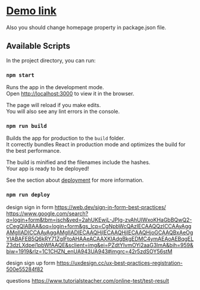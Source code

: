 # [Demo link](https://<name>.github.io/<app_name>)

Also you should change homepage property in package.json file.

## Available Scripts

In the project directory, you can run:

### `npm start`

Runs the app in the development mode.\
Open [http://localhost:3000](http://localhost:3000) to view it in the browser.

The page will reload if you make edits.\
You will also see any lint errors in the console.

### `npm run build`

Builds the app for production to the `build` folder.\
It correctly bundles React in production mode and optimizes the build for the best performance.

The build is minified and the filenames include the hashes.\
Your app is ready to be deployed!

See the section about [deployment](https://facebook.github.io/create-react-app/docs/deployment) for more information.

### `npm run deploy`

design sign in form
https://web.dev/sign-in-form-best-practices/
https://www.google.com/search?q=login+form&tbm=isch&ved=2ahUKEwjL-JPIg-zvAhUIWxoKHaGbBQwQ2-cCegQIABAA&oq=login+form&gs_lcp=CgNpbWcQAzIECAAQQzICCAAyAggAMgIIADICCAAyAggAMgIIADIECAAQHjIECAAQHjIECAAQHjoGCAAQBxAeOgYIABAFEB5Q6kRY71ZglFtoAHAAeACAAXKIAdgBkgEDMC4ymAEAoAEBqgELZ3dzLXdpei1pbWfAAQE&sclient=img&ei=PZdtYIvmOYi2aaG3lmA&bih=959&biw=1919&rlz=1C1CHZN_enUA943UA943#imgrc=42r5zdSOY56stM

design sign up form
https://uxdesign.cc/ux-best-practices-registration-500e55284f82            

questions
https://www.tutorialsteacher.com/online-test/test-result